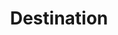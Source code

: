 ---
content-type: "embed-object"
endpoint: "destinations"

title: "Destination"
description: "Destinations are the data warehouses into which Stitch writes data."
endpoint-url: "/destinations"
version: "3"

object-attributes:
  - name: "id"
    type: "integer"
    description: "A unique identifier for this destination."

  - name: "type"
    type: "string"
    description: "The destination type. Possible values are `redshift` and `postgres`."

  - name: "created_at"
    type: "timestamp"
    description: "The time at which the destination object was created."

  - name: "updated_at"
    type: "timestamp"
    description: "The time at which the destination object was last updated."

  - name: "connection"
    type: "destination-properties" # this = destination form properties?
    description: "Parameters for connecting to the destination, excluding any sensitive credentials."

  - name: "last_check"
    type: "connection-check"
    description: "The status and results of the most recent check run for this destination connection."
---